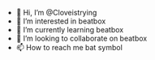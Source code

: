 - 👋 Hi, I’m @Cloveistrying
- 👀 I’m interested in beatbox
- 🌱 I’m currently learning beatbox
- 💞️ I’m looking to collaborate on beatbox
- 📫 How to reach me bat symbol

<!---
Cloveistrying/Cloveistrying is a ✨ special ✨ repository because its `README.md` (this file) appears on your GitHub profile.
You can click the Preview link to take a look at your changes.
--->
